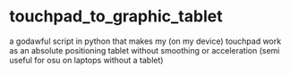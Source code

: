 # touchpad_to_graphic_tablet
a godawful script in python that makes my (on my device) touchpad work as an absolute positioning tablet without smoothing or acceleration (semi useful for osu on laptops without a tablet)
